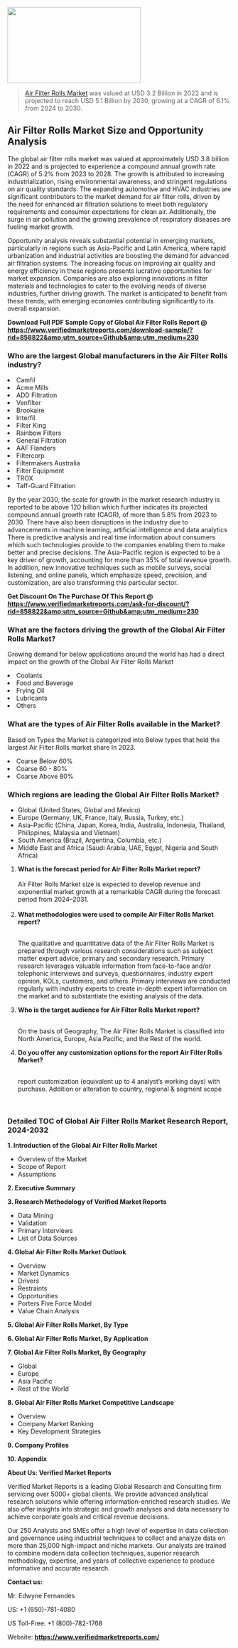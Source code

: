 <img src="https://ffe5etoiles.com/wp-content/uploads/2024/12/MST1-300x171.png" alt="" width="300" height="171" class="alignnone size-medium wp-image-20088" /><blockquote><p><p><a href="https://www.verifiedmarketreports.com/download-sample/?rid=858822&utm_source=Github&utm_medium=230" target="_blank">Air Filter Rolls Market</a> was valued at USD 3.2 Billion in 2022 and is projected to reach USD 5.1 Billion by 2030, growing at a CAGR of 6.1% from 2024 to 2030.</p></blockquote><p><h2>Air Filter Rolls Market Size and Opportunity Analysis</h2><p>The global air filter rolls market was valued at approximately USD 3.8 billion in 2022 and is projected to experience a compound annual growth rate (CAGR) of 5.2% from 2023 to 2028. The growth is attributed to increasing industrialization, rising environmental awareness, and stringent regulations on air quality standards. The expanding automotive and HVAC industries are significant contributors to the market demand for air filter rolls, driven by the need for enhanced air filtration solutions to meet both regulatory requirements and consumer expectations for clean air. Additionally, the surge in air pollution and the growing prevalence of respiratory diseases are fueling market growth.</p><p>Opportunity analysis reveals substantial potential in emerging markets, particularly in regions such as Asia-Pacific and Latin America, where rapid urbanization and industrial activities are boosting the demand for advanced air filtration systems. The increasing focus on improving air quality and energy efficiency in these regions presents lucrative opportunities for market expansion. Companies are also exploring innovations in filter materials and technologies to cater to the evolving needs of diverse industries, further driving growth. The market is anticipated to benefit from these trends, with emerging economies contributing significantly to its overall expansion.</p></p><p class=""><strong>Download Full PDF Sample Copy of Global Air Filter Rolls Report @ <a href="https://www.verifiedmarketreports.com/download-sample/?rid=858822&amp;utm_source=Github&amp;utm_medium=230" target="_blank">https://www.verifiedmarketreports.com/download-sample/?rid=858822&amp;utm_source=Github&amp;utm_medium=230</a></strong></p><h3 id="" class="">Who are the largest Global manufacturers in the Air Filter Rolls industry?</h3><p><li>Camfil</li><li> Acme Mills</li><li> ADD Filtration</li><li> Venfilter</li><li> Brookaire</li><li> Interfil</li><li> Filter King</li><li> Rainbow Filters</li><li> General Filtration</li><li> AAF Flanders</li><li> Filtercorp</li><li> Filtermakers Australia</li><li> Filter Equipment</li><li> TROX</li><li> Taff-Guard Filtration</li></p><div class=""><div class="" dir="" data-message-author-role="" data-message-id="" data-message-model-slug=""><div class=""><div class=""><div class=""><div class="" dir="" data-message-author-role="" data-message-id="" data-message-model-slug=""><div class=""><div class=""><p>By the year 2030, the scale for growth in the market research industry is reported to be above 120 billion which further indicates its projected compound annual growth rate (CAGR), of more than 5.8% from 2023 to 2030. There have also been disruptions in the industry due to advancements in machine learning, artificial intelligence and data analytics There is predictive analysis and real time information about consumers which such technologies provide to the companies enabling them to make better and precise decisions. The Asia-Pacific region is expected to be a key driver of growth, accounting for more than 35% of total revenue growth. In addition, new innovative techniques such as mobile surveys, social listening, and online panels, which emphasize speed, precision, and customization, are also transforming this particular sector.</p><p><strong>Get Discount On The Purchase Of This Report @&nbsp; <a href="https://www.verifiedmarketreports.com/ask-for-discount/?rid=858822&amp;utm_source=Github&amp;utm_medium=230" target="_blank">https://www.verifiedmarketreports.com/ask-for-discount/?rid=858822&amp;utm_source=Github&amp;utm_medium=230</a></strong></p></div></div></div></div></div></div></div></div><h3 id="" class="">What are the factors driving the growth of the Global Air Filter Rolls Market?</h3><p id="" class="">Growing demand for below applications around the world has had a direct impact on the growth of the Global Air Filter Rolls Market</p><p id="" class=""><li>Coolants</li><li> Food and Beverage</li><li> Frying Oil</li><li> Lubricants</li><li> Others</li></p><h3 id="" class="">What are the types of Air Filter Rolls available in the Market?</h3><p id="" class="">Based on Types the Market is categorized into Below types that held the largest Air Filter Rolls market share In 2023.</p><p id="" class=""><li>Coarse Below 60%</li><li> Coarse 60 - 80%</li><li> Coarse Above 80%</li></p><h3 id="" class="">Which regions are leading the Global Air Filter Rolls Market?</h3><ul><li>Global (United States, Global and Mexico)</li><li>Europe (Germany, UK, France, Italy, Russia, Turkey, etc.)</li><li>Asia-Pacific (China, Japan, Korea, India, Australia, Indonesia, Thailand, Philippines, Malaysia and Vietnam)</li><li>South America (Brazil, Argentina, Columbia, etc.)</li><li>Middle East and Africa (Saudi Arabia, UAE, Egypt, Nigeria and South Africa)</li></ul><p><ol><li><strong>What is the forecast period for Air Filter Rolls Market report?<br /></strong><br /><span data-sheets-root="1" data-sheets-value="{&quot;1&quot;:2,&quot;2&quot;:&quot;XXXX size is expected to develop revenue and exponential market growth at a remarkable CAGR during the forecast period from 2024&ndash;2030.&quot;}" data-sheets-userformat="{&quot;2&quot;:12674,&quot;4&quot;:{&quot;1&quot;:2,&quot;2&quot;:16776960},&quot;10&quot;:2,&quot;11&quot;:0,&quot;15&quot;:&quot;Arial&quot;,&quot;16&quot;:12}">Air Filter Rolls Market size is expected to develop revenue and exponential market growth at a remarkable CAGR during the forecast period from 2024&ndash;2031.</span><br /><br /></li><li><strong>What methodologies were used to compile Air Filter Rolls Market report?<br /><br /></strong><p>The qualitative and quantitative data of the&nbsp;Air Filter Rolls Market is prepared through various research considerations such as subject matter expert advice, primary and secondary research. Primary research leverages valuable information from face-to-face and/or telephonic interviews and surveys, questionnaires, industry expert opinion, KOLs, customers, and others. Primary interviews are conducted regularly with industry experts to create in-depth expert information on the market and to substantiate the existing analysis of the data.&nbsp;</p></li><li><strong>Who is the target audience for Air Filter Rolls Market report?<br /><br /></strong><p>On the basis of Geography, The&nbsp;Air Filter Rolls Market is classified into North America, Europe, Asia Pacific, and the Rest of the world.</p></li><li><strong>Do you offer any customization options for the report Air Filter Rolls Market?<br /><br /></strong><p>report customization (equivalent up to 4 analyst&rsquo;s working days) with purchase. Addition or alteration to country, regional &amp; segment scope</p><p>&nbsp;</p></li></ol></p><h3 id="" class="">Detailed TOC of Global Air Filter Rolls Market Research Report, 2024-2032</h3><p id="" class=""><strong>1. Introduction of the Global Air Filter Rolls Market</strong></p><ul><li>Overview of the Market</li><li>Scope of Report</li><li>Assumptions</li></ul><p id="" class=""><strong>2. Executive Summary</strong></p><p id="" class=""><strong>3. Research Methodology of&nbsp;Verified Market Reports</strong></p><ul><li>Data Mining</li><li>Validation</li><li>Primary Interviews</li><li>List of Data Sources</li></ul><p id="" class=""><strong>4. Global Air Filter Rolls Market Outlook</strong></p><ul><li>Overview</li><li>Market Dynamics</li><li>Drivers</li><li>Restraints</li><li>Opportunities</li><li>Porters Five Force Model</li><li>Value Chain Analysis</li></ul><p id="" class=""><strong>5. Global Air Filter Rolls Market, By&nbsp;Type</strong></p><p id="" class=""><strong>6. Global Air Filter Rolls Market, By Application</strong></p><p id="" class=""><strong>7. Global Air Filter Rolls Market, By Geography</strong></p><ul><li>Global</li><li>Europe</li><li>Asia Pacific</li><li>Rest of the World</li></ul><p id="" class=""><strong>8. Global Air Filter Rolls Market Competitive Landscape</strong></p><ul><li>Overview</li><li>Company Market Ranking</li><li>Key Development Strategies</li></ul><p id="" class=""><strong>9. Company Profiles</strong></p><p id="" class=""><strong>10. Appendix</strong></p><p id="" class=""><strong>About Us: Verified Market Reports</strong></p><p id="" class="">Verified Market Reports is a leading Global Research and Consulting firm servicing over 5000+ global clients. We provide advanced analytical research solutions while offering information-enriched research studies. We also offer insights into strategic and growth analyses and data necessary to achieve corporate goals and critical revenue decisions.</p><p id="" class="">Our 250 Analysts and SMEs offer a high level of expertise in data collection and governance using industrial techniques to collect and analyze data on more than 25,000 high-impact and niche markets. Our analysts are trained to combine modern data collection techniques, superior research methodology, expertise, and years of collective experience to produce informative and accurate research.</p><p id="" class=""><strong>Contact us:</strong></p><p id="" class="">Mr. Edwyne Fernandes</p><p id="" class="">US: +1 (650)-781-4080</p><p id="" class="">US Toll-Free: +1 (800)-782-1768</p><p id="" class="">Website: <a target="" data-test-app-aware-link=""><strong>https://www.verifiedmarketreports.com/</strong></a></p>
